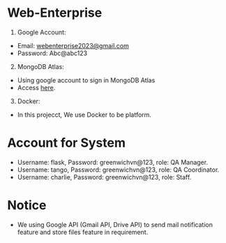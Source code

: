 # Web-Enterprise

1. Google Account:

- Email: <webenterprise2023@gmail.com>
- Password: Abc@abc123

2. MongoDB Atlas:

- Using google account to sign in MongoDB Atlas
- Access [here](https://www.mongodb.com/atlas/database).

3. Docker:

- In this projecct, We use Docker to be platform.

# Account for System

- Username: flask, Password: greenwichvn@123, role: QA Manager.
- Username: tango, Password: greenwichvn@123, role: QA Coordinator.
- Username: charlie, Password: greenwichvn@123, role:  Staff.

# Notice

- We using Google API (Gmail API, Drive API) to send mail notification feature and store files feature in requirement.
